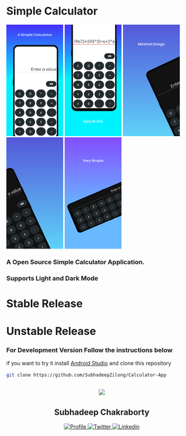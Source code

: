 # Simple Calculator
 
 <p float="left">
  <img src="/pics/tia4377079024440446316.png" width="150" />
  <img src="/pics/tia229607692772138740.png" width="150" /> 
  <img src="/pics/tia731838665414005833.png" width="150" />
  <img src="/pics/tia6033623814991627674.png" width="150" />
  <img src="/pics/tia6858211480890901094.png" width="150" />

</p>


### A Open Source Simple Calculator Application.

### Supports Light and Dark Mode

# Stable Release

## 



# Unstable Release

### For Development Version Follow the instructions below

if you want to try it install [Android Studio](https://developer.android.com/studio) and clone this repository

```bash
git clone https://github.com/SubhadeepZilong/Calculator-App
```









##

<p align="center">
  <img src="https://avatars.githubusercontent.com/u/63146468?s=400&u=da361f278311415252978ee270b1d14e3e508c79&v=4" height="128">
  <h2 align="center">Subhadeep Chakraborty</h2>
  <p align="center">
    <a href="https://github.com/SubhadeepZilong">
    	<img src="https://github.com/SubhadeepZilong/Small-Projects/blob/main/Assets/Github_icon.png" alt="Profile" width="40" height="40"/>
    </a>
    <a href="https://twitter.com/subhadeepzilong">
    	<img src="https://github.com/SubhadeepZilong/Small-Projects/blob/main/Assets/twitter_icon.png" alt="Twitter" width="40" height="40"/>
    </a>
    <a href="https://www.linkedin.com/in/subhadeep-chakraborty-b341a8191/">
    	<img src="https://github.com/SubhadeepZilong/Small-Projects/blob/main/Assets/Linkedin_icon.png" alt="Linkedin" width="40" height="40"/>
    </a>
  </p>
</p>

##
